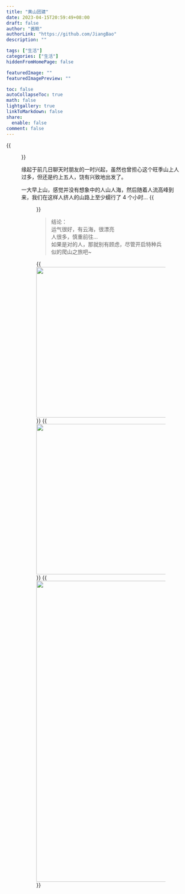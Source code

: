```yaml
---
title: "黄山团建"
date: 2023-04-15T20:59:49+08:00
draft: false
author: "酱鲍"
authorLink: "https://github.com/JiangBao"
description: ""

tags: ["生活"]
categories: ["生活"]
hiddenFromHomePage: false

featuredImage: ""
featuredImagePreview: ""

toc: false
autoCollapseToc: true
math: false
lightgallery: true
linkToMarkdown: false
share:
  enable: false
comment: false
---
```

{{<figure src="https://jiangbao-1258001083.cos.ap-shanghai.myqcloud.com/2023041501.jpg" title="2023.04.15 黄山之行">}}
<!--more-->
缘起于前几日聊天时朋友的一时兴起，虽然也曾担心这个旺季山上人过多，但还是约上五人，饶有兴致地出发了。

一大早上山，感觉并没有想象中的人山人海，然后随着人流高峰到来，我们在这样人挤人的山路上至少蠕行了 4 个小时...
{{<figure src="https://jiangbao-1258001083.cos.ap-shanghai.myqcloud.com/2023041505.jpg" width="500">}}

> 结论：  
> 运气很好，有云海，很漂亮  
> 人很多，慎重前往...  
> 如果是对的人，那就别有顾虑，尽管开启特种兵似的爬山之旅吧~

{{<image src="https://jiangbao-1258001083.cos.ap-shanghai.myqcloud.com/2023041502.jpg" caption="半山大雾，宛如水墨画" width="400">}}
{{<image src="https://jiangbao-1258001083.cos.ap-shanghai.myqcloud.com/2023041503.jpg" caption="光明顶俯瞰，大好河山" width="400">}}
{{<image src="https://jiangbao-1258001083.cos.ap-shanghai.myqcloud.com/2023041504.jpg" caption="欢迎再来黄山 🐶" width="800">}}
